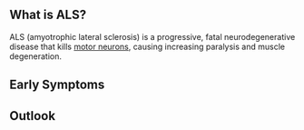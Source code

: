 ## What is ALS?

ALS (amyotrophic lateral sclerosis) is a progressive, fatal neurodegenerative disease that kills [motor neurons](https://alswiki.github.io/wiki/en/Abbreviations.html), causing increasing paralysis and muscle degeneration.  

## Early Symptoms

## Outlook

